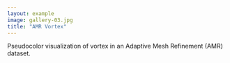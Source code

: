 ```yaml
---
layout: example
image: gallery-03.jpg
title: "AMR Vortex"
---
```

Pseudocolor visualization of vortex in an Adaptive Mesh Refinement (AMR) dataset.
